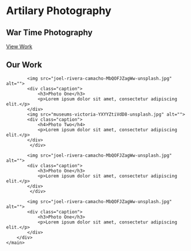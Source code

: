 <!DOCTYPE html>
<html lang="en">
<head>
    <meta charset="UTF-8">
    <meta name="viewport" content="width=device-width, initial-scale=1">
    <link rel="stylesheet" href="styles.css">
    <title>Artilary Photography</title>
</head>
<body>
    <main>
        <!-- Landing Section -->
        <div id="landing">
            <div id="landing-text">
                <div id="landing-text-inner">
                    <h1>Artilary Photography</h1>
                    <h2>War Time Photography</h2>
                    <a href="#images" class="btn" id="view-work">View Work</a>
                </div>
            </div>
            <div id="landing-image"></div>
        </div>
        <div id="images">
            <div id="header">
                <h2>Our Work</h2>
            </div>

            <img src="joel-rivera-camacho-MbQOFJZagWw-unsplash.jpg" alt="">
            <div class="caption">
                <h3>Photo One</h3>
                <p>Lorem ipsum dolor sit amet, consectetur adipiscing elit.</p>
            </div>
            <img src="museums-victoria-YXYYZtiVdD8-unsplash.jpg" alt="">
            <div class="caption">
                <h4>Photo Two</h4>
                <p>Lorem ipsum dolor sit amet, consectetur adipiscing elit.</p>
            </div>
             </div>

            <img src="joel-rivera-camacho-MbQOFJZagWw-unsplash.jpg" alt="">
            <div class="caption">
                <h3>Photo One</h3>
                <p>Lorem ipsum dolor sit amet, consectetur adipiscing elit.</p>
            </div>
             </div>

            <img src="joel-rivera-camacho-MbQOFJZagWw-unsplash.jpg" alt="">
            <div class="caption">
                <h3>Photo One</h3>
                <p>Lorem ipsum dolor sit amet, consectetur adipiscing elit.</p>
            </div>
        </div>
    </main>
</body>
</html>
